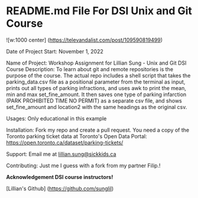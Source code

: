 # README.md File For DSI Unix and Git Course

![w:1000 center] (https://televandalist.com/post/109590819499)

Date of Project Start: November 1, 2022

Name of Project: Workshop Assignment for Lillian Sung - Unix and Git DSI Course
Description: To learn about git and remote repositories is the purpose of the course. The actual repo includes a shell script that takes the parking_data.csv file as a positional parameter from the terminal as input, prints out all types of parking infractions, and uses awk to print the mean, min and max set_fine_amount. It then saves one type of parking infarction (PARK PROHIBITED TIME NO PERMIT) as a separate csv file, and shows set_fine_amount and location2 with the same headings as the original csv.

Usages: Only educational in this example

Installation: Fork my repo and create a pull request. You need a copy of the Toronto parking ticket data at Toronto's Open Data Portal:
https://open.toronto.ca/dataset/parking-tickets/

Support: Email me at lillian.sung@sickkids.ca

Contributing: Just me I guess with a fork from my partner Filip.!

**Acknowledgement DSI course instructors!**

[Lillian's Github] (https://github.com/sunglil)

